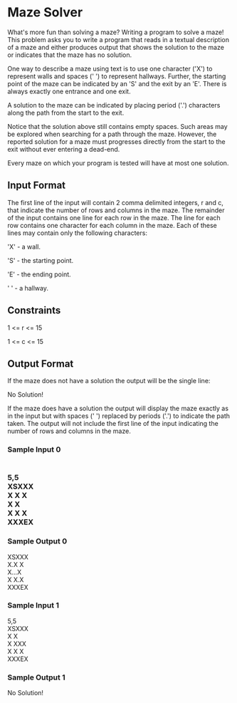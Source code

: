 <h1>Maze Solver</h1>

What's more fun than solving a maze? Writing a program to solve a maze! This problem asks you to write a program that reads in a textual description of a maze and either produces output that shows the solution to the maze or indicates that the maze has no solution.

One way to describe a maze using text is to use one character ('X') to represent walls and spaces (' ') to represent hallways. Further, the starting point of the maze can be indicated by an 'S' and the exit by an 'E'. There is always exactly one entrance and one exit.

A solution to the maze can be indicated by placing period ('.') characters along the path from the start to the exit.

Notice that the solution above still contains empty spaces. Such areas may be explored when searching for a path through the maze. However, the reported solution for a maze must progresses directly from the start to the exit without ever entering a dead-end.

Every maze on which your program is tested will have at most one solution.

<h2>Input Format</h2>

The first line of the input will contain 2 comma delimited integers, r and c, that indicate the number of rows and columns in the maze. The remainder of the input contains one line for each row in the maze. The line for each row contains one character for each column in the maze. Each of these lines may contain only the following characters:

'X' - a wall.

'S' - the starting point.

'E' - the ending point.

' ' - a hallway.

<h2>Constraints</h2>

1 <= r <= 15

1 <= c <= 15

<h2>Output Format</h2>

If the maze does not have a solution the output will be the single line:

No Solution!

If the maze does have a solution the output will display the maze exactly as in the input but with spaces (' ') replaced by periods ('.') to indicate the path taken. The output will not include the first line of the input indicating the number of rows and columns in the maze.

<h3>Sample Input 0<h3><br/>
5,5<br/>
XSXXX<br/>
X X X<br/>
X   X<br/>
X X X<br/>
XXXEX<br/>
<h3>Sample Output 0</h3>
XSXXX<br/>
X.X X<br/>
X...X<br/>
X X.X<br/>
XXXEX<br/>
<h3>Sample Input 1</h3>
5,5<br/>
XSXXX<br/>
X   X<br/>
X XXX<br/>
X X X<br/>
XXXEX<br/>
<h3>Sample Output 1</h3>
No Solution!<br/>
